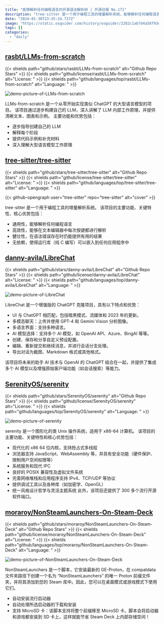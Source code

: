 ```yaml
---
title: "能够解析任何编程语言的开源语法解析树 | 开源日报 No.171"
description: "tree-sitter 是一个用于编程工具的增量解析系统，能够解析任何编程语言。"
date: "2024-01-30T23:35:24.727Z"
image: "https://static.osguider.com/history/osguider/2282c1ab7d4a58f93eee9b81081ed794.png"
tags: []
categories:
  - "daily"
---
```


## [rasbt/LLMs-from-scratch](https://github.com/rasbt/LLMs-from-scratch)

{{< shields path="github/stars/rasbt/LLMs-from-scratch" alt="Github Repo Stars" >}} {{< shields path="github/license/rasbt/LLMs-from-scratch" alt="License: " >}} {{< shields path="github/languages/top/rasbt/LLMs-from-scratch" alt="Language: " >}}

![demo-picture-of-LLMs-from-scratch](https://static.osguider.com/subject/github/rasbt/LLMs-from-scratch/3ad2dbf0d3cb8bb23e2dd6bd901c13e5.jpg)

LLMs-from-scratch 是一个从零开始实现类似 ChatGPT 的大型语言模型的项目。
该项目通过逐步构建自己的 LLM，深入讲解了 LLM 内部工作原理，并提供清晰文本、图表和示例。
主要功能和优势包括：

- 逐步指导创建自己的 LLM
- 解释每个阶段
- 提供代码示例和补充材料
- 深入理解大型语言模型工作原理
  
## [tree-sitter/tree-sitter](https://github.com/tree-sitter/tree-sitter)

{{< shields path="github/stars/tree-sitter/tree-sitter" alt="Github Repo Stars" >}} {{< shields path="github/license/tree-sitter/tree-sitter" alt="License: " >}} {{< shields path="github/languages/top/tree-sitter/tree-sitter" alt="Language: " >}}

{{< github-opengraph user="tree-sitter" repo="tree-sitter" alt="cover" >}}

tree-sitter 是一个用于编程工具的增量解析系统。
该项目的主要功能、关键特性、核心优势包括：

- 通用性，能够解析任何编程语言
- 高效性，能够在文本编辑器中每次按键都进行解析
- 健壮性，在语法错误存在时仍能提供有用的结果
- 无依赖，使得运行库（纯 C 编写）可以嵌入到任何应用程序中
  
## [danny-avila/LibreChat](https://github.com/danny-avila/LibreChat)

{{< shields path="github/stars/danny-avila/LibreChat" alt="Github Repo Stars" >}} {{< shields path="github/license/danny-avila/LibreChat" alt="License: " >}} {{< shields path="github/languages/top/danny-avila/LibreChat" alt="Language: " >}}

![demo-picture-of-LibreChat](https://static.osguider.com/subject/github/danny-avila/LibreChat/5082060c5f38eba9fb7ebc677ccf98dc.jpg)

LibreChat 是一个增强版的 ChatGPT 克隆项目，具有以下特点和优势：

- UI 与 ChatGPT 相匹配，包括暗黑模式、流媒体和 2023 年的更新。
- 多模态聊天：上传并使用 GPT-4 和 Gemini Vision 分析图像。
- 多语言界面：支持多种语言。
- AI 模型选择：支持多个 AI 模型，如 OpenAI API、Azure、BingAI 等等。
- 创建、保存和分享自定义预设配置。
- 编辑、重新提交和继续消息，并进行会话分支处理。
- 导出对话为截图、Markdown 格式或其他格式。

该项目将未来的助手 AI 技术与 OpenAI 的 ChatGPT 结合在一起，并提供了集成多个 AI 模型以及增强原始客户端功能（如会话搜索）等能力。
  
## [SerenityOS/serenity](https://github.com/SerenityOS/serenity)

{{< shields path="github/stars/SerenityOS/serenity" alt="Github Repo Stars" >}} {{< shields path="github/license/SerenityOS/serenity" alt="License: " >}} {{< shields path="github/languages/top/SerenityOS/serenity" alt="Language: " >}}

![demo-picture-of-serenity](https://static.osguider.com/subject/github/SerenityOS/serenity/74846eede29c72579b5ee3c766a99f2b.png)

serenity 是一个图形化的类 Unix 操作系统，适用于 x86-64 计算机。
该项目的主要功能、关键特性和核心优势包括：

- 现代化的 x86 64 位内核，支持抢占式多线程
- 浏览器支持 JavaScript、WebAssembly 等，并具有安全功能（硬件保护、限制用户空间权限等）
- 系统服务和现代 IPC
- 良好的 POSIX 兼容性及虚拟文件系统
- 完善网络堆栈和应用程序支持 IPv4、TCP/UDP 等协议
- 提供调试工具以及各种库（如加密学、OpenGL）
- 统一风格设计哲学与灵活主题系统
此外，该项目还提供了 300 多个流行开源软件端口。
  
## [moraroy/NonSteamLaunchers-On-Steam-Deck](https://github.com/moraroy/NonSteamLaunchers-On-Steam-Deck)

{{< shields path="github/stars/moraroy/NonSteamLaunchers-On-Steam-Deck" alt="Github Repo Stars" >}} {{< shields path="github/license/moraroy/NonSteamLaunchers-On-Steam-Deck" alt="License: " >}} {{< shields path="github/languages/top/moraroy/NonSteamLaunchers-On-Steam-Deck" alt="Language: " >}}

![demo-picture-of-NonSteamLaunchers-On-Steam-Deck](https://static.osguider.com/history/2023/cefb81f220dbdc4238b19912b4bfbf04.png)

NonSteamLaunchers 是一个脚本，它安装最新的 GE-Proton，在 compatdata 文件夹路径下创建一个名为 “NonSteamLaunchers” 的唯一 Proton 前缀文件夹，并将其添加到您的 Steam 库中。因此，您可以在桌面模式或游戏模式下使用它们。

- 自动安装流行启动器
- 自动处理所选启动器的下载和安装
- 支持 MicroSD 卡：该脚本支持将整个前缀移至 MicroSD 卡。脚本会将启动器和游戏都安装到 SD 卡上，这样就能节省 Steam Deck 上内部存储空间！
  
